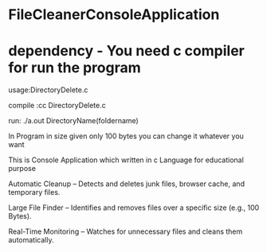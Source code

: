 # FileCleanerConsoleApplication
# dependency - You need c compiler for run the program

usage:DirectoryDelete.c

compile :cc DirectoryDelete.c

run: ./a.out DirectoryName(foldername)


In Program in size given only 100 bytes you can change it whatever you want


This is Console Application which written in c Language for educational purpose

Automatic Cleanup – Detects and deletes junk files, browser cache, and temporary files.

Large File Finder – Identifies and removes files over a specific size (e.g., 100 Bytes).

Real-Time Monitoring – Watches for unnecessary files and cleans them automatically.
